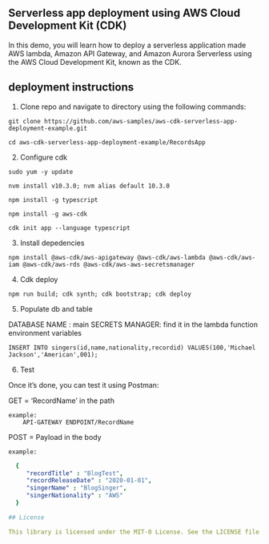 ## Serverless app deployment using AWS Cloud Development Kit (CDK)

In this demo, you will learn how to deploy a serverless application made AWS lambda, Amazon API Gateway, and Amazon Aurora Serverless using the AWS Cloud Development Kit, known as the CDK.

## deployment instructions

1. Clone repo and navigate to directory using the following commands:

`git clone https://github.com/aws-samples/aws-cdk-serverless-app-deployment-example.git`

`cd aws-cdk-serverless-app-deployment-example/RecordsApp`

2. Configure cdk

`sudo yum -y update `

`nvm install v10.3.0; nvm alias default 10.3.0`

`npm install -g typescript`

`npm install -g aws-cdk`

`cdk init app --language typescript`


3. Install depedencies

`npm install @aws-cdk/aws-apigateway @aws-cdk/aws-lambda @aws-cdk/aws-iam @aws-cdk/aws-rds @aws-cdk/aws-aws-secretsmanager`

4. Cdk deploy

` npm run build; cdk synth; cdk bootstrap; cdk deploy `

5. Populate db and table


DATABASE NAME : main
SECRETS MANAGER: find it in the lambda function environment variables

`INSERT INTO singers(id,name,nationality,recordid) VALUES(100,'Michael Jackson','American',001);`

6. Test

Once it’s done, you can test it using Postman:

GET = ‘RecordName’ in the path

    example:
        API-GATEWAY ENDPOINT/RecordName

POST = Payload in the body

    example:
```yaml
  {
     "recordTitle" : "BlogTest",
     "recordReleaseDate" : "2020-01-01",
     "singerName" : "BlogSinger",
     "singerNationality" : "AWS"
  }

## License

This library is licensed under the MIT-0 License. See the LICENSE file.


